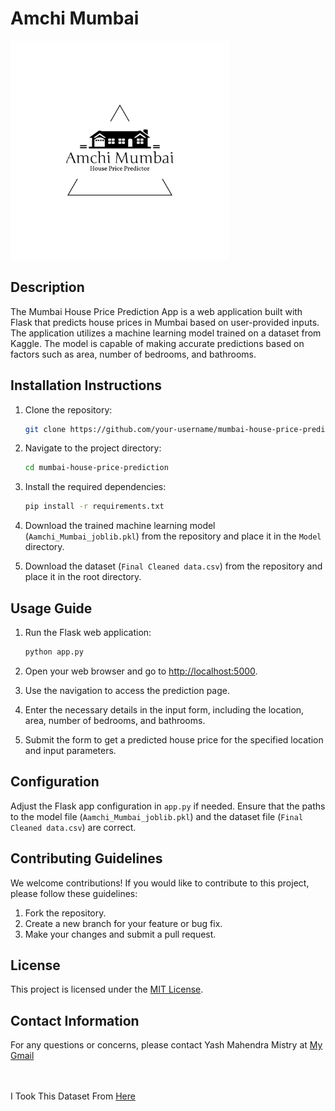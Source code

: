 # Amchi Mumbai

<img src="logo.png" width="350px" height="auto">

## Description

The Mumbai House Price Prediction App is a web application built with Flask that predicts house prices in Mumbai based on user-provided inputs. The application utilizes a machine learning model trained on a dataset from Kaggle. The model is capable of making accurate predictions based on factors such as area, number of bedrooms, and bathrooms.

## Installation Instructions

1. Clone the repository:

    ```bash
    git clone https://github.com/your-username/mumbai-house-price-prediction.git
    ```

2. Navigate to the project directory:

    ```bash
    cd mumbai-house-price-prediction
    ```

3. Install the required dependencies:

    ```bash
    pip install -r requirements.txt
    ```

4. Download the trained machine learning model (`Aamchi_Mumbai_joblib.pkl`) from the repository and place it in the `Model` directory.

5. Download the dataset (`Final Cleaned data.csv`) from the repository and place it in the root directory.

## Usage Guide

1. Run the Flask web application:

    ```bash
    python app.py
    ```

2. Open your web browser and go to [http://localhost:5000](http://localhost:5000).

3. Use the navigation to access the prediction page.

4. Enter the necessary details in the input form, including the location, area, number of bedrooms, and bathrooms.

5. Submit the form to get a predicted house price for the specified location and input parameters.

## Configuration

Adjust the Flask app configuration in `app.py` if needed. Ensure that the paths to the model file (`Aamchi_Mumbai_joblib.pkl`) and the dataset file (`Final Cleaned data.csv`) are correct.

## Contributing Guidelines

We welcome contributions! If you would like to contribute to this project, please follow these guidelines:

1. Fork the repository.
2. Create a new branch for your feature or bug fix.
3. Make your changes and submit a pull request.

## License

This project is licensed under the [MIT License](LICENSE.md).

## Contact Information

For any questions or concerns, please contact Yash Mahendra Mistry at <a href="24yashmistry@gmail.com">My Gmail</a>

<br /><br />
I Took This Dataset From [Here](https://www.kaggle.com/datasets/goelyash/housing-price-data-of-mumbai?rvi=1)